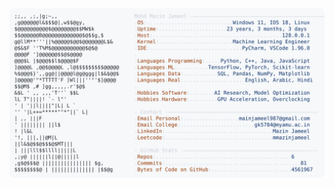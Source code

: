 <picture>
  <source srcset="https://raw.githubusercontent.com/mmazinjameel/mmazinjameel/main/dark_mode.svg?v=1738975373" media="(prefers-color-scheme: dark)">
  <img src="https://raw.githubusercontent.com/mmazinjameel/mmazinjameel/main/light_mode.svg?v=1738975373">
</picture>
